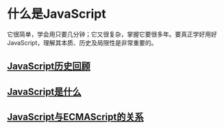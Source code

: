 # 什么是JavaScript

它很简单，学会用只要几分钟；它又很复杂，掌握它要很多年。要真正学好用好 JavaScript，理解其本质、历史及局限性是非常重要的。

## <a href="./历史回顾.md">JavaScript历史回顾</a>

## <a href="./是什么.md">JavaScript是什么</a>

## <a href="./ECMAScript.md">JavaScript与ECMAScript的关系</a>
